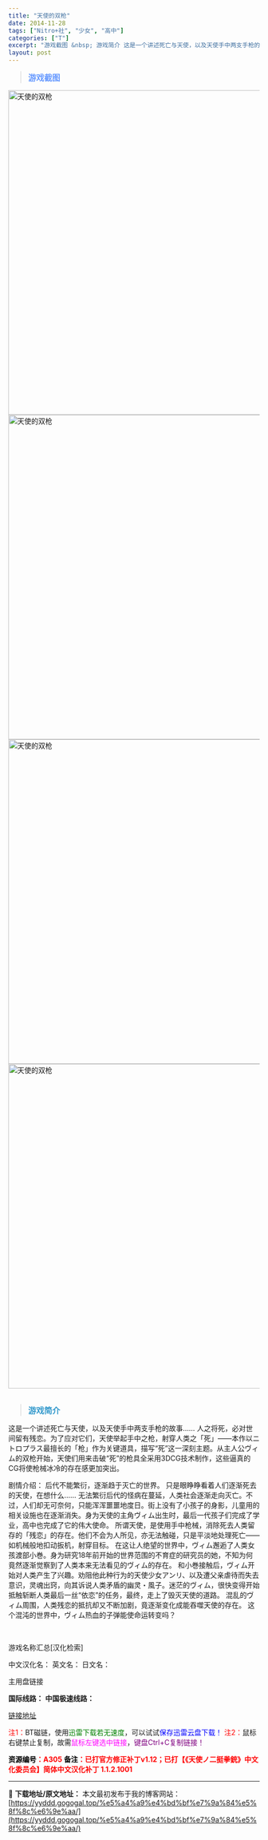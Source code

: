 ```yaml
---
title: "天使的双枪"
date: 2014-11-28
tags: ["Nitro+社", "少女", "高中"]
categories: ["T"]
excerpt: "游戏截图 &nbsp; 游戏简介 这是一个讲述死亡与天使，以及天使手中两支手枪的故事…… 人之将死，必对世间留有残恋。为了应对它们，天使举起手中之枪，射穿人类之「死」——本作以ニトロプラス最擅长的「枪」作为关键道具，描写“死”这一深刻主题。从主人公ヴィム的双枪开始，天使们用来击破“死”的枪具全采用3&hellip;"
layout: post
---
```


<div>
<blockquote><b><span style="font-size: 12pt; color: #6699ff;">游戏截图</span></b></blockquote>
<div><img title="点击放大" src="https://yyddd.gogogal.top/wp-content/uploads/2025/04/20250430_6811fcf210e21.webp" alt="天使的双枪" width="650" /></div>
<div><img title="点击放大" src="https://yyddd.gogogal.top/wp-content/uploads/2025/04/20250430_6811fcf3deb07.webp" alt="天使的双枪" width="650" /></div>
<div><img title="点击放大" src="https://yyddd.gogogal.top/wp-content/uploads/2025/04/20250430_6811fcf58bf91.webp" alt="天使的双枪" width="650" /></div>
<div><img title="点击放大" src="https://yyddd.gogogal.top/wp-content/uploads/2025/04/20250430_6811fcf79a1d2.webp" alt="天使的双枪" width="650" /></div>
&nbsp;
<blockquote><b><span style="font-size: 12pt; color: #3399cc;">游戏简介</span></b></blockquote>
<div>这是一个讲述死亡与天使，以及天使手中两支手枪的故事……
人之将死，必对世间留有残恋。为了应对它们，天使举起手中之枪，射穿人类之「死」——本作以ニトロプラス最擅长的「枪」作为关键道具，描写“死”这一深刻主题。从主人公ヴィム的双枪开始，天使们用来击破“死”的枪具全采用3DCG技术制作，这些逼真的CG将使枪械冰冷的存在感更加突出。

剧情介绍：
后代不能繁衍，逐渐趋于灭亡的世界。
只是眼睁睁看着人们逐渐死去的天使，在想什么……
无法繁衍后代的怪病在蔓延，人类社会逐渐走向灭亡。不过，人们却无可奈何，只能浑浑噩噩地度日。街上没有了小孩子的身影，儿童用的相关设施也在逐渐消失。身为天使的主角ヴィム出生时，最后一代孩子们完成了学业，高中也完成了它的伟大使命。
所谓天使，是使用手中枪械，消除死去人类留存的「残恋」的存在。他们不会为人所见，亦无法触碰，只是平淡地处理死亡——如机械般地扣动扳机，射穿目标。
在这让人绝望的世界中，ヴィム邂逅了人类女孩渡部小巻。身为研究18年前开始的世界范围的不育症的研究员的她，不知为何竟然逐渐觉察到了人类本来无法看见的ヴィム的存在。
和小巻接触后，ヴィム开始对人类产生了兴趣。劝阻他此种行为的天使少女アンリ、以及遭父亲虐待而失去意识，灵魂出窍，向其诉说人类矛盾的幽灵・風子。迷茫的ヴィム，很快变得开始抵触斩断人类最后一丝“依恋”的任务，最终，走上了毁灭天使的道路。
混乱的ヴィム周围，人类残恋的抵抗却又不断加剧，竟逐渐变化成能吞噬天使的存在。
这个混沌的世界中，ヴィム热血的子弹能使命运转变吗？</div>
&nbsp;

游戏名称汇总[汉化检索]

中文汉化名：
英文名：
日文名：
</div>
<div class="panel panel-primary">
<div class="panel-heading">主用盘链接</div>
<div class="panel-body">

<b>国际线路：</b>
<b>中国极速线路：</b>

<!--wechatfans start-->

<a href="https://pan.xunlei.com/s/VOSS2oxJuTe8My1yDjMx3fwzA1?pwd=dgqp#">链接地址</a>

<!--wechatfans end-->
<span style="color: #ff0000;">注1：</span>BT磁链，使用<span style="color: #008000;">迅雷下载若无速度</span>，可以试试<span style="color: #0000ff;">保存迅雷云盘下载！</span>
<span style="color: #ff0000;">注2：</span>鼠标右键禁止复制，故需<span style="color: #ff00ff;">鼠标左键选中链接</span>，<span style="color: #800080;">键盘Ctrl+C复制链接！</span>

</div>
<div class="panel-footer"><span style="color: #ff0000;"><b><span style="color: #000000;">资源编号</span>：A305</b></span>
<span style="color: #ff0000;"><b><span style="color: #000000;">备注</span>：已打官方修正补丁v1.12；已打【《天使ノ二挺拳銃》中文化委员会】简体中文汉化补丁 1.1.2.1001</b></span></div>
</div>

---
📖 **下载地址/原文地址：** 本文最初发布于我的博客网站：[https://yyddd.gogogal.top/%e5%a4%a9%e4%bd%bf%e7%9a%84%e5%8f%8c%e6%9e%aa/](https://yyddd.gogogal.top/%e5%a4%a9%e4%bd%bf%e7%9a%84%e5%8f%8c%e6%9e%aa/)
